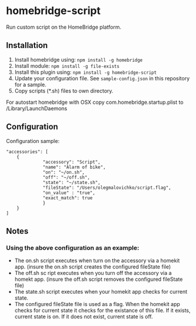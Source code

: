 homebridge-script
==============

Run custom script on the HomeBridge platform.

## Installation

1. Install homebridge using: `npm install -g homebridge`
2. Install module: `npm install -g file-exists`
2. Install this plugin using: `npm install -g homebridge-script`
3. Update your configuration file. See `sample-config.json` in this repository for a sample.
4. Copy scripts (*.sh) files to own directory.

For autostart homebridge with OSX copy com.homebridge.startup.plist to /Library/LaunchDaemons

## Configuration

Configuration sample:

```
"accessories": [
	{
              "accessory": "Script",
              "name": "Alarm of bike",
              "on": "~/on.sh",
              "off": "~/off.sh",
              "state": "~/state.sh",
              "fileState": "/Users/olegmalovichko/script.flag",
              "on_value" : "true",
              "exact_match": true
              }
	}
]
```
## Notes
### Using the above configuration as an example:
- The on.sh script executes when turn on the accessory via a homekit app. (insure the on.sh script creates the configured fileState file)
- The off.sh sc ript executes when you turn off the accessory via a homekt app. (insure the off.sh script removes the configured fileState file)
- The state.sh script executes when your homekit app checks for current state.
- The configured fileState file is used as a flag. When the homekit app checks for current state it checks for the existance of this file. If it exists, current state is on. If it does not exist, current state is off.

